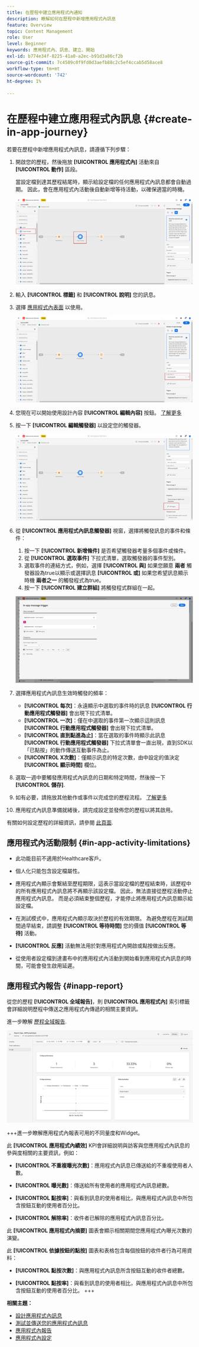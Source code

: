 ```yaml
---
title: 在歷程中建立應用程式內通知
description: 瞭解如何在歷程中新增應用程式內訊息
feature: Overview
topic: Content Management
role: User
level: Beginner
keywords: 應用程式內、訊息、建立、開始
exl-id: b774e34f-8225-41a0-a2ec-b91d3a86cf2b
source-git-commit: 7c4509c0f9fd0d3aefb88c2c5ef4ccab5d58ace8
workflow-type: tm+mt
source-wordcount: '742'
ht-degree: 1%

---
```



# 在歷程中建立應用程式內訊息 {#create-in-app-journey}

若要在歷程中新增應用程式內訊息，請遵循下列步驟：

1. 開啟您的歷程，然後拖放 **[!UICONTROL 應用程式內]** 活動來自 **[!UICONTROL 動作]** 區段。

   當設定檔到達其歷程結尾時，顯示給設定檔的任何應用程式內訊息都會自動過期。 因此，會在應用程式內活動後自動新增等待活動，以確保適當的時機。

   ![](assets/in_app_journey_1.png)

1. 輸入 **[!UICONTROL 標籤]** 和 **[!UICONTROL 說明]** 您的訊息。

1. 選擇 [應用程式內表面](inapp-configuration.md) 以使用。

   ![](assets/in_app_journey_2.png)

1. 您現在可以開始使用設計內容 **[!UICONTROL 編輯內容]** 按鈕。 [了解更多](design-in-app.md)

1. 按一下 **[!UICONTROL 編輯觸發器]** 以設定您的觸發器。

   ![](assets/in_app_journey_4.png)

1. 從 **[!UICONTROL 應用程式內訊息觸發器]** 視窗，選擇將觸發訊息的事件和條件：

   1. 按一下 **[!UICONTROL 新增條件]** 是否希望觸發器考量多個事件或條件。
   1. 從 **[!UICONTROL 選取事件]** 下拉式清單，選取觸發器的事件型別。
   1. 選取事件的連結方式，例如，選擇 **[!UICONTROL 與]** 如果您願意 **兩者** 觸發器設為true以顯示或選擇訊息 **[!UICONTROL 或]** 如果您希望訊息顯示時機 **兩者之一** 的觸發程式為true。
   1. 按一下 **[!UICONTROL 建立群組]** 將觸發程式群組在一起。

   ![](assets/in_app_journey_3.png)

1. 選擇應用程式內訊息生效時觸發的頻率：

   * **[!UICONTROL 每次]**：永遠顯示中選取的事件時的訊息 **[!UICONTROL 行動應用程式觸發器]** 會出現下拉式清單。
   * **[!UICONTROL 一次]**：僅在中選取的事件第一次顯示這則訊息 **[!UICONTROL 行動應用程式觸發器]** 會出現下拉式清單。
   * **[!UICONTROL 直到點進為止]**：當在選取的事件時顯示此訊息 **[!UICONTROL 行動應用程式觸發器]** 下拉式清單會一直出現，直到SDK以「已點按」的動作傳送互動事件為止。
   * **[!UICONTROL X次數]**：僅顯示訊息的特定次數，由中設定的值決定 **[!UICONTROL 顯示時間]** 欄位。

1. 選取一週中要觸發應用程式內訊息的日期和特定時間，然後按一下 **[!UICONTROL 儲存]**.

1. 如有必要，請拖放其他動作或事件以完成您的歷程流程。 [了解更多](../building-journeys/about-journey-activities.md)

1. 應用程式內訊息準備就緒後，請完成設定並發佈您的歷程以將其啟用。

有關如何設定歷程的詳細資訊，請參閱 [此頁面](../building-journeys/journey-gs.md).

## 應用程式內活動限制 {#in-app-activity-limitations}

* 此功能目前不適用於Healthcare客戶。

* 個人化只能包含設定檔屬性。

* 應用程式內顯示會繫結至歷程期限，這表示當設定檔的歷程結束時，該歷程中的所有應用程式內訊息將不再顯示該設定檔。  因此，無法直接從歷程活動停止應用程式內訊息。 而是必須結束整個歷程，才能停止將應用程式內訊息顯示給設定檔。

* 在測試模式中，應用程式內顯示取決於歷程的有效期限。 為避免歷程在測試期間過早結束，請調整 **[!UICONTROL 等待時間]** 您的價值 **[!UICONTROL 等待]** 活動。

* **[!UICONTROL 反應]** 活動無法用於對應用程式內開啟或點按做出反應。

* 從使用者設定檔到達畫布中的應用程式內活動到開始看到應用程式內訊息的時間，可能會發生啟用延遲。

## 應用程式內報告 {#inapp-report}

從您的歷程 **[!UICONTROL 全域報告]**，則 **[!UICONTROL 應用程式內]** 索引標籤會詳細說明歷程中傳送之應用程式內傳遞的相關主要資訊。

進一步瞭解 [歷程全域報告](../reports/journey-global-report.md).

![](assets/in-app-journey-report.png)

+++進一步瞭解應用程式內報表可用的不同量度和Widget。

此 **[!UICONTROL 應用程式內績效]** KPI會詳細說明與訪客與您應用程式內訊息的參與度相關的主要資訊，例如：

* **[!UICONTROL 不重複曝光次數]**：應用程式內訊息已傳送給的不重複使用者人數。

* **[!UICONTROL 曝光數]**：傳送給所有使用者的應用程式內訊息總數。

* **[!UICONTROL 點按率]**：與看到訊息的使用者相比，與應用程式內訊息中所包含按鈕互動的使用者百分比。

* **[!UICONTROL 解除率]**：收件者已解除的應用程式內訊息百分比。

此 **[!UICONTROL 應用程式內摘要]** 圖表會顯示相關期間您應用程式內曝光次數的演變。

此 **[!UICONTROL 依據按鈕的點按]** 圖表和表格包含每個按鈕的收件者行為可用資料：

* **[!UICONTROL 點按次數]**：與應用程式內訊息所含按鈕互動的收件者總數。

* **[!UICONTROL 點按率]**：與看到訊息的使用者相比，與應用程式內訊息中所包含按鈕互動的使用者百分比。
+++

**相關主題：**

* [設計應用程式內訊息](design-in-app.md)
* [測試並傳送您的應用程式內訊息](send-in-app.md)
* [應用程式內報告](../reports/campaign-global-report.md#inapp-report)
* [應用程式內設定](inapp-configuration.md)
